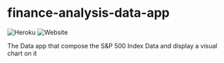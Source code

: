 # finance-analysis-data-app

![Heroku](https://heroku-badge.herokuapp.com/?app=enigmatic-citadel-01269) ![Website](https://img.shields.io/website?url=https%3A%2F%2Fenigmatic-citadel-01269.herokuapp.com%2F)

The Data app that compose the S&amp;P 500 Index Data  and display a visual chart on it
